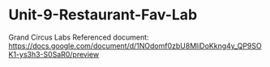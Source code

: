 # Unit-9-Restaurant-Fav-Lab
Grand Circus Labs
Referenced document: https://docs.google.com/document/d/1NOdomf0zbU8MliDoKkng4y_QP9SOK1-ys3h3-S0SaR0/preview
